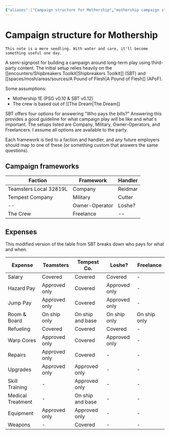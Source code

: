 ```yaml
---
{"aliases":["Campaign structure for Mothership","mothership campaign structure"],"date-created":"2023-04-14T00:04","date-modified":"2023-04-26T17:26","dg-publish":true,"tags":["mosh"],"title":"Campaign structure for Mothership","up":"[[mothership]]","permalink":"/spaces/mosh/support/a-campaign-structure-for-mothership/","dgPassFrontmatter":true}
---
```



# Campaign structure for Mothership

```
This note is a mere seedling. With water and care, it'll become something useful one day.
```

A semi-signpost for building a campaign around long-term play using third-party content. The initial setup relies heavily on the [[encounters/Shipbreakers Toolkit\|Shipbreakers Toolkit]] (SBT) and [[spaces/mosh/areas/sources/A Pound of Flesh\|A Pound of Flesh]] (APoF).

Some assumptions:

- Mothership 1E (PSG v0.10 & SBT v0.12)
- The crew is based out of [[The Dream\|The Dream]]

SBT offers four options for answering "Who pays the bills?" Answering this provides a good guideline for what campaign play will be like and what's important. The setups listed are Company, Military, Owner-Operators, and Freelancers. I assume all options are available to the party.

Each framework is tied to a faction and handler, and any future employers should map to one of these (or something custom that answers the same questions).

## Campaign frameworks

| Faction                | Framework      | Handler |
| ---------------------- | -------------- | ------- |
| Teamsters Local 32819L | Company        | Reidmar |
| Tempest Company         | Military       | Cutter   |
| --                     | Owner-Operator | Loshe?   |
| The Crew               | Freelance      | --      |

## Expenses

This modified version of the table from SBT breaks down who pays for what and when.

| Expense           | Teamsters     | Tempest Co.   | Loshe?         | Freelance    |
| ----------------- | ------------- | ---------------- | ------------- | ------------ |
| Salary            | Covered       | Covered          | Covered       | -            |
| Hazard Pay        | Approved only | Covered          | Approved only | -            |
| Jump Pay          | Approved only | Covered          | Approved only | -            |
| Room & Board      | On ship only  | On ship and base | On ship only  | On ship only |
| Refueling         | Covered       | Covered          | Covered       | -            |
| Warp Cores        | Approved only | Covered          | Approved only | -            |
| Repairs           | Approved only | Covered          | -             | -            |
| Upgrades          | Approved only | Approved only    | -             | -            |
| Skill Training    | -             | Approved only    | -             | -            |
| Medical Treatment | -             | On ship and base | -             | -            |
| Equipment         | Approved only | Approved only    | -             | -            |
| Weapons           | -             | Covered          | -             | -            |
